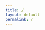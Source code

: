 ```yaml
---
title: /
layout: default
permalink: /
---
```

<script>
  if(/Android|webOS|iPhone|iPad|iPod|BlackBerry|IEMobile|Opera Mini/i.test(navigator.userAgent)){
  // true for mobile device
document.write("<div>  ██████ ▄████▄  ▄▄▄      ██▀███ ▓█████</div>\n");
document.write("<div>▒██    ▒▒██▀ ▀█ ▒████▄   ▓██ ▒ ██▓█   ▀</div>\n");
document.write("<div>░ ▓██▄  ▒▓█    ▄▒██  ▀█▄ ▓██ ░▄█ ▒███   </div>\n");
document.write("<div>  ▒   ██▒▓▓▄ ▄██░██▄▄▄▄██▒██▀▀█▄ ▒▓█  ▄ </div>\n");
document.write("<div>▒██████▒▒ ▓███▀ ░▓█   ▓██░██▓ ▒██░▒████▒</div>\n");
document.write("<div>▒ ▒▓▒ ▒ ░ ░▒ ▒  ░▒▒   ▓▒█░ ▒▓ ░▒▓░░ ▒░ ░</div>\n");
document.write("<div>░ ░▒  ░ ░ ░  ▒    ▒   ▒▒ ░ ░▒ ░ ▒░░ ░  ░</div>\n");
document.write("<div>░  ░  ░ ░         ░   ▒    ░░   ░   ░   </div>\n");
document.write("<div>      ░ ░ ░           ░  ░  ░       ░  ░</div>\n");
document.write("<div>        ░                               </div>\n");
}else{
  // false for not mobile device
document.write("<div>  ██████  ▄████▄   ▄▄▄       ██▀███  ▓█████  ▄████▄   ██▀███   ▒█████   █     █</div>\n");
document.write("<div>▒██    ▒ ▒██▀ ▀█  ▒████▄    ▓██ ▒ ██▒▓█   ▀ ▒██▀ ▀█  ▓██ ▒ ██▒▒██▒  ██▒▓█░ █ ░█</div>\n");
document.write("<div>░ ▓██▄   ▒▓█    ▄ ▒██  ▀█▄  ▓██ ░▄█ ▒▒███   ▒▓█    ▄ ▓██ ░▄█ ▒▒██░  ██▒▒█░ █ ░█</div>\n");
document.write("<div>  ▒   ██▒▒▓▓▄ ▄██▒░██▄▄▄▄██ ▒██▀▀█▄  ▒▓█  ▄ ▒▓▓▄ ▄██▒▒██▀▀█▄  ▒██   ██░░█░ █ ░█</div>\n");
document.write("<div>▒██████▒▒▒ ▓███▀ ░ ▓█   ▓██▒░██▓ ▒██▒░▒████▒▒ ▓███▀ ░░██▓ ▒██▒░ ████▓▒░░░██▒██▓</div>\n");
document.write("<div>▒ ▒▓▒ ▒ ░░ ░▒ ▒  ░ ▒▒   ▓▒█░░ ▒▓ ░▒▓░░░ ▒░ ░░ ░▒ ▒  ░░ ▒▓ ░▒▓░░ ▒░▒░▒░ ░ ▓░▒ ▒ </div>\n");
document.write("<div>░ ░▒  ░ ░  ░  ▒     ▒   ▒▒ ░  ░▒ ░ ▒░ ░ ░  ░  ░  ▒     ░▒ ░ ▒░  ░ ▒ ▒░   ▒ ░ ░ </div>\n");
document.write("<div>░  ░  ░  ░          ░   ▒     ░░   ░    ░   ░          ░░   ░ ░ ░ ░ ▒    ░   ░ </div>\n");
document.write("<div>      ░  ░ ░            ░  ░   ░        ░  ░░ ░         ░         ░ ░      ░   </div>\n");
document.write("<div>         ░                                  ░                                  </div>\n");
}
</script>
